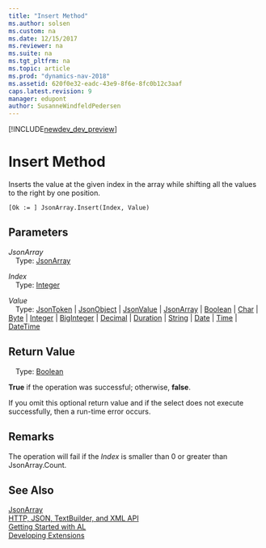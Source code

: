 ```yaml
---
title: "Insert Method"
ms.author: solsen
ms.custom: na
ms.date: 12/15/2017
ms.reviewer: na
ms.suite: na
ms.tgt_pltfrm: na
ms.topic: article
ms.prod: "dynamics-nav-2018"
ms.assetid: 620f0e32-eadc-43e9-8f6e-8fc0b12c3aaf
caps.latest.revision: 9
manager: edupont
author: SusanneWindfeldPedersen
---
```


[!INCLUDE[newdev_dev_preview](../includes/newdev_dev_preview.md)]

# Insert Method

Inserts the value at the given index in the array while shifting all the values to the right by one position.

```
[Ok := ] JsonArray.Insert(Index, Value)
```

## Parameters
*JsonArray*  
&emsp;Type: [JsonArray](jsonarray-class.md)

*Index*  
&emsp;Type: [Integer](../datatypes/devenv-integer-data-type.md)

*Value*  
&emsp;Type: [JsonToken](jsontoken-class.md) | [JsonObject](jsonobject-class.md) | [JsonValue](jsonvalue-class.md) | [JsonArray](jsonarray-class.md) | [Boolean](../datatypes/devenv-boolean-data-type.md) | [Char](../datatypes/devenv-char-data-type.md) | [Byte](../datatypes/devenv-byte-data-type.md) | [Integer](../datatypes/devenv-integer-data-type.md) | [BigInteger](../datatypes/devenv-biginteger-data-type.md) | [Decimal](../datatypes/devenv-decimal-data-type.md) | [Duration](../datatypes/devenv-duration-data-type.md) | [String](../datatypes/devenv-text-data-type.md) | [Date](../datatypes/devenv-date-data-type.md) | [Time](../datatypes/devenv-time-data-type.md) | [DateTime](../datatypes/devenv-datetime-data-type.md)

## Return Value
&emsp;Type: [Boolean](../datatypes/devenv-boolean-data-type.md)

**True** if the operation was successful; otherwise, **false**.

If you omit this optional return value and if the select does not execute successfully, then a run-time error occurs.

## Remarks
The operation will fail if the *Index* is smaller than 0 or greater than JsonArray.Count.

## See Also
[JsonArray](jsonarray-class.md)  
[HTTP, JSON, TextBuilder, and XML API](../devenv-restapi-overview.md)  
[Getting Started with AL](../devenv-get-started.md)  
[Developing Extensions](../devenv-dev-overview.md)
